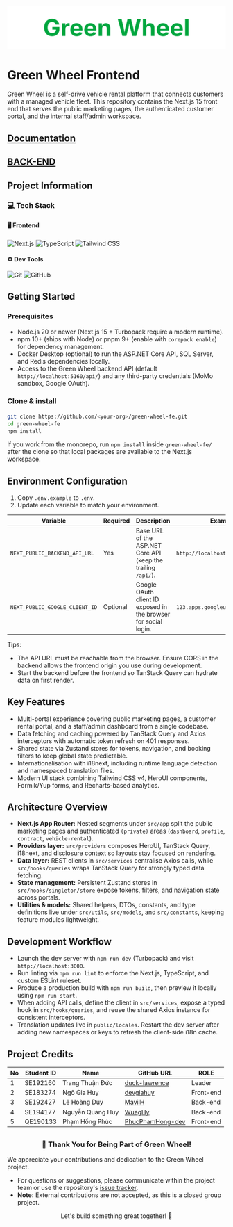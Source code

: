 <p align="center">
  <img src="docs/green-wheel-text.svg" alt="Green Wheel" />
</p>

# Green Wheel Frontend

Green Wheel is a self-drive vehicle rental platform that connects customers with a managed vehicle fleet. This repository contains the Next.js 15 front end that serves the public marketing pages, the authenticated customer portal, and the internal staff/admin workspace.

## [Documentation](https://docs.google.com/document/d/1YYFCutl6D6C-bexIc14sZuamJwadSp8Y/edit?usp=sharing&ouid=102744078799902508261&rtpof=true&sd=true)

## [BACK-END](https://github.com/duck-lawrence/green-wheel-be)


## Project Information

### 💻 Tech Stack

#### 🖥️ Frontend

![Next.js](https://img.shields.io/badge/Next.js-000000?style=for-the-badge&logo=next.js&logoColor=white)
![TypeScript](https://img.shields.io/badge/TypeScript-3178C6?style=for-the-badge&logo=typescript&logoColor=white)
![Tailwind CSS](https://img.shields.io/badge/Tailwind_CSS-06B6D4?style=for-the-badge&logo=tailwindcss&logoColor=white)


#### ⚙️ Dev Tools

![Git](https://img.shields.io/badge/Git-F05032?style=for-the-badge&logo=git&logoColor=white)
![GitHub](https://img.shields.io/badge/GitHub-181717?style=for-the-badge&logo=github&logoColor=white)

## Getting Started

### Prerequisites
- Node.js 20 or newer (Next.js 15 + Turbopack require a modern runtime).
- npm 10+ (ships with Node) or pnpm 9+ (enable with `corepack enable`) for dependency management.
- Docker Desktop (optional) to run the ASP.NET Core API, SQL Server, and Redis dependencies locally.
- Access to the Green Wheel backend API (default `http://localhost:5160/api/`) and any third-party credentials (MoMo sandbox, Google OAuth).

### Clone & install
```bash
git clone https://github.com/<your-org>/green-wheel-fe.git
cd green-wheel-fe
npm install
```

If you work from the monorepo, run `npm install` inside `green-wheel-fe/` after the clone so that local packages are available to the Next.js workspace.

## Environment Configuration
1. Copy `.env.example` to `.env`.
2. Update each variable to match your environment.

| Variable | Required | Description | Example |
| --- | --- | --- | --- |
| `NEXT_PUBLIC_BACKEND_API_URL` | Yes | Base URL of the ASP.NET Core API (keep the trailing `/api/`). | `http://localhost:0000/api/` |
| `NEXT_PUBLIC_GOOGLE_CLIENT_ID` | Optional | Google OAuth client ID exposed in the browser for social login. | `123.apps.googleusercontent.com` |

Tips:
- The API URL must be reachable from the browser. Ensure CORS in the backend allows the frontend origin you use during development.
- Start the backend before the frontend so TanStack Query can hydrate data on first render.

## Key Features
- Multi-portal experience covering public marketing pages, a customer rental portal, and a staff/admin dashboard from a single codebase.
- Data fetching and caching powered by TanStack Query and Axios interceptors with automatic token refresh on 401 responses.
- Shared state via Zustand stores for tokens, navigation, and booking filters to keep global state predictable.
- Internationalisation with i18next, including runtime language detection and namespaced translation files.
- Modern UI stack combining Tailwind CSS v4, HeroUI components, Formik/Yup forms, and Recharts-based analytics.

## Architecture Overview
- **Next.js App Router:** Nested segments under `src/app` split the public marketing pages and authenticated `(private)` areas (`dashboard`, `profile`, `contract`, `vehicle-rental`).
- **Providers layer:** `src/providers` composes HeroUI, TanStack Query, i18next, and disclosure context so layouts stay focused on rendering.
- **Data layer:** REST clients in `src/services` centralise Axios calls, while `src/hooks/queries` wraps TanStack Query for strongly typed data fetching.
- **State management:** Persistent Zustand stores in `src/hooks/singleton/store` expose tokens, filters, and navigation state across portals.
- **Utilities & models:** Shared helpers, DTOs, constants, and type definitions live under `src/utils`, `src/models`, and `src/constants`, keeping feature modules lightweight.

## Development Workflow
- Launch the dev server with `npm run dev` (Turbopack) and visit `http://localhost:3000`.
- Run linting via `npm run lint` to enforce the Next.js, TypeScript, and custom ESLint ruleset.
- Produce a production build with `npm run build`, then preview it locally using `npm run start`.
- When adding API calls, define the client in `src/services`, expose a typed hook in `src/hooks/queries`, and reuse the shared Axios instance for consistent interceptors.
- Translation updates live in `public/locales`. Restart the dev server after adding new namespaces or keys to refresh the client-side i18n cache.

## Project Credits

<div align="center">

| No | Student ID | Name | GitHub URL |ROLE
| --- | --- | --- | --- |--- |
| 1 | SE192160 | Trang Thuận Đức | [duck-lawrence](https://github.com/duck-lawrence) |Leader|
| 2 | SE183274 | Ngô Gia Huy | [devgiahuy](https://github.com/devgiahuy) |Front-end|
| 3 | SE192427 | Lê Hoàng Duy | [MavilH](https://github.com/MavilH) |Back-end|
| 4 | SE194177 | Nguyễn Quang Huy | [WuagHy](https://github.com/WuagHy) |Back-end|
| 5 | QE190133 | Phạm Hồng Phúc | [PhucPhamHong-dev](https://github.com/PhucPhamHong-dev)|Front-end|


## </div>

<div align="center">

### 🙏 Thank You for Being Part of Green Wheel!

</div>

We appreciate your contributions and dedication to the Green Wheel project.

- For questions or suggestions, please communicate within the project team or use the repository's [issue tracker](../../issues).
- **Note:** External contributions are not accepted, as this is a closed group project.

<div align="center">

Let's build something great together! 🚀

</div>
